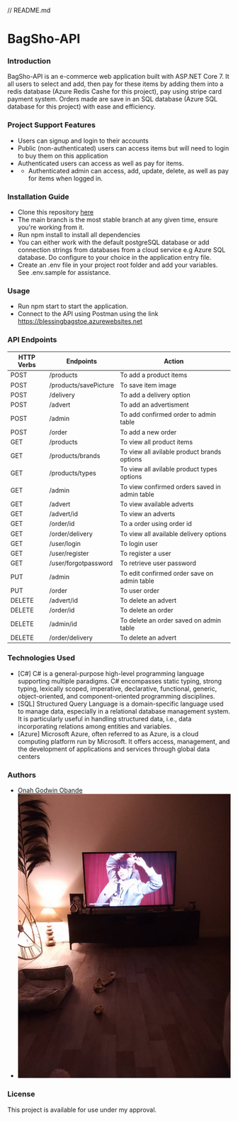 // README.md
# BagSho-API 
### Introduction
BagSho-API  is an e-commerce web application built with ASP.NET Core 7. It all users to select and add, then pay for these items by adding them into a redis database (Azure Redis Cashe for this project), pay using stripe card payment system. Orders made are save in an SQL database (Azure SQL database for this project) with ease and efficiency.
### Project Support Features
* Users can signup and login to their accounts
* Public (non-authenticated) users can access items but will need to login to buy them on this application
* Authenticated users can access as well as pay for items.
* * Authenticated admin can access, add, update, delete, as well as pay for items when logged in.
### Installation Guide
* Clone this repository [here](https://github.com/GodwinOnah/BlessingAPI.git)
* The main branch is the most stable branch at any given time, ensure you're working from it.
* Run npm install to install all dependencies
* You can either work with the default postgreSQL database or add connection strings from databases from a cloud service e.g  Azure SQL database. Do configure to your choice in the application entry file.
* Create an .env file in your project root folder and add your variables. See .env.sample for assistance.
### Usage
* Run npm start to start the application.
* Connect to the API using Postman using the link https://blessingbagstoe.azurewebsites.net
### API Endpoints
| HTTP Verbs | Endpoints | Action |
| --- | --- | --- |
| POST | /products | To add a product items |
| POST | /products/savePicture | To save item image |
| POST | /delivery | To add a delivery option 
| POST | /advert | To add an advertisment |
| POST | /admin | To add confirmed order to admin table |
| POST | /order | To add a new order |
| GET | /products | To view all product items |
| GET | /products/brands | To view all avilable product brands options |
| GET | /products/types | To view all avilable product types options |
| GET | /admin | To view confirmed orders saved in admin table |
| GET | /advert | To view available adverts |
| GET | /advert/id | To view an adverts |
| GET | /order/id | To a order using order id |
| GET | /order/delivery | To view all available delivery options |
| GET | /user/login | To login user |
| GET | /user/register | To register a user |
| GET | /user/forgotpassword | To retrieve user password |
| PUT | /admin | To edit confirmed order save on admin table |
| PUT | /order | To user order |
| DELETE | /advert/id | To delete an advert |
| DELETE | /order/id | To delete an order |
| DELETE | /admin/id | To delete an order saved on admin table |
| DELETE | /order/delivery | To delete an advert |
### Technologies Used
* [C#] C# is a general-purpose high-level programming language supporting multiple paradigms. C# encompasses static typing, strong typing, lexically scoped, imperative, declarative, functional, generic, object-oriented, and component-oriented programming disciplines.
* [SQL] Structured Query Language is a domain-specific language used to manage data, especially in a relational database management system. It is particularly useful in handling structured data, i.e., data incorporating relations among entities and variables.
*  [Azure] Microsoft Azure, often referred to as Azure, is a cloud computing platform run by Microsoft. It offers access, management, and the development of applications and services through global data centers
### Authors
* [Onah Godwin Obande](https://godwinportfolio.azurewebsites.net)
* ![alt text](https://github.com/GodwinOnah/BlessingAPI/blob/main/API/files/bags/MyGFHouse.jpeg?raw=true)
### License
This project is available for use under my approval.


